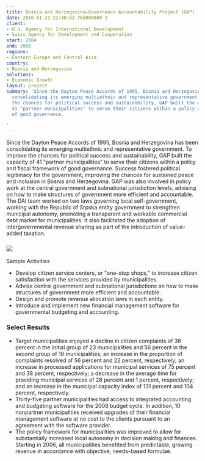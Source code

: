 ```yaml
---
title: Bosnia and Herzegovina—Governance Accountability Project (GAP)
date: 2016-01-21 22:40:52.765000000 Z
client:
- U.S. Agency for International Development
- Swiss Agency for Development and Cooperation
start: 2004
end: 2008
regions:
- Eastern Europe and Central Asia
country:
- Bosnia and Herzegovina
solutions:
- Economic Growth
layout: project
summary: 'Since the Dayton Peace Accords of 1995, Bosnia and Herzegovina has been
  consolidating its emerging multiethnic and representative government. To improve
  the chances for political success and sustainability, GAP built the capacity of
  41 "partner municipalities" to serve their citizens within a policy and fiscal framework
  of good governance.

'
---
```


Since the Dayton Peace Accords of 1995, Bosnia and Herzegovina has been consolidating its emerging multiethnic and representative government. To improve the chances for political success and sustainability, GAP built the capacity of 41 "partner municipalities" to serve their citizens within a policy and fiscal framework of good governance. Success fostered political legitimacy for the government, improving the chances for sustained peace and inclusion in Bosnia and Herzegovina. GAP was also involved in policy work at the central government and subnational jurisdiction levels, advising on how to make structures of government more efficient and accountable. The DAI team worked on two laws governing local self-government, working with the Republic of Srpska entity government to strengthen municipal autonomy, promoting a transparent and workable commercial debt market for municipalities. It also facilitated the adoption of intergovernmental revenue sharing as part of the introduction of value-added taxation.

###  ![][1]  
Sample Activities

* Develop citizen service centers, or "one-stop shops," to increase citizen satisfaction with the services provided by municipalities.
* Advise central government and subnational jurisdictions on how to make structures of government more efficient and accountable.
* Design and promote revenue allocation laws in each entity.
* Introduce and implement new financial management software for governmental budgeting and accounting.

###  Select Results

* Target municipalities enjoyed a decline in citizen complaints of 36 percent in the initial group of 23 municipalities and 56 percent in the second group of 18 municipalities; an increase in the proportion of complaints resolved of 56 percent and 22 percent, respectively; an increase in processed applications for municipal services of 75 percent and 38 percent, respectively; a decrease in the average time for providing municipal services of 28 percent and 1 percent, respectively; and an increase in the municipal capacity index of 131 percent and 104 percent, respectively.
* Thirty-five partner municipalities had access to integrated accounting and budgeting software for the 2008 budget cycle. In addition, 10 nonpartner municipalities received upgrades of their financial management software at no cost to the clients pursuant to an agreement with the software provider.
* The policy framework for municipalities was improved to allow for substantially increased local autonomy in decision making and finances. Starting in 2006, all municipalities benefited from predictable, growing revenue in accordance with objective, needs-based formulae.

[1]: /assets/images/projects/Bosnia.jpg
